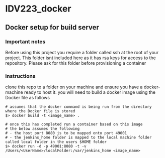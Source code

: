 # IDV223_docker

## Docker setup for build server

### Important notes

Before using this project you require a folder called ssh at the root of your project. This folder isnt included here as it has rsa keys for access to the repository. Please ask for this folder before provisioning a container

### instructions

clone this repo to a folder on your machine and ensure you have a docker-machine ready to host it. you will need to build a docker image using the Docker file as follows 

```
# assumes that the docker command is being run from the directory where the Docker file is stored
$> docker build -t <image_name> . 

# once this has completed run a container based on this image
# the below assumes the following
# - the host port 8080 is to be mapped onto port 49001
# - the jenkins_home folder is mapped to the local machine folder called local folder in the users $HOME folder
$> docker run -d -p 49001:8080 -t -v /Users/<UserName>/localFolder:/var/jenkins_home <image_name>

```
